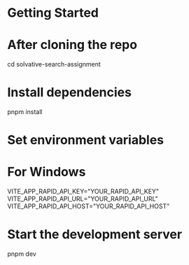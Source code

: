 # Getting Started

# After cloning the repo
cd solvative-search-assignment

# Install dependencies
pnpm install

# Set environment variables
# For Windows
VITE_APP_RAPID_API_KEY="YOUR_RAPID_API_KEY"
VITE_APP_RAPID_API_URL="YOUR_RAPID_API_URL"
VITE_APP_RAPID_API_HOST="YOUR_RAPID_API_HOST"

# Start the development server
pnpm dev
